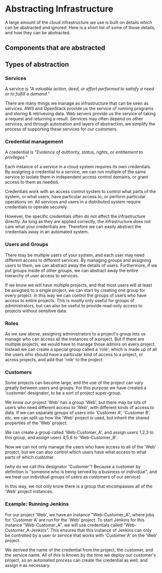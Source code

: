 # Abstracting Infrastructure

A large amount of the cloud infrastructure we use is built on details which can be abstracted and ignored. Here is a short list of some of those details, and how they can be abstracted.

## Components that are abstracted

## Types of abstraction

### Services
A service is *"A valuable action, deed, or effort performed to satisfy a need or to fulfill a demand."*

There are many things we manage as infrastructure that can be seen as services. AWS and OpenStack provide us the service of running programs and storing & retriveving data. Web servers provide us the service of taking a request and returning a result. Services may often depend on other services, and through automation and layers of abstraction, we simplify the process of supporting these services for our customers.

### Credential management
A credential is *"Evidence of authority, status, rights, or entitlement to privileges."*

Each instance of a service in a cloud system requires its own credentials. By assigning a credential to a service, we can run multiple of the same service to isolate them in independent access control domains, or grant access to them as needed.

Credentials work with an access control system to control what parts of the system, or what users, have particular access to, or perform particular operations on. All services and users in a distributed system require credentials to operate securely.

However, the specific credentials often do not affect the infrastructure directly. As long as they are applied correctly, the infrastructure does not care what your credentials are. Therefore we can easily abstract the credentials away in an automated system.

### Users and Groups
There may be multiple users of your system, and each user may need different access to different services. By managing groups and assigning users to them, we can abstract away the details of users. Furthermore, if we put groups inside of other groups, we can abstract away the entire hierarchy of user access to services.

If we know we will have multiple projects, and that most users will at least be assigned to a single project, we can start by creating one group for every project. In this way we can control the groups of users who have access to entire projects. This is mostly only useful for groups of administrators, but can also be useful to provide read-only access to projects without sensitive data.

### Roles

As we saw above, assigning administrators to a project's group lets us manage who can access all the instances of a project. But if there are multiple projects, we would have to manage those admins on every project. Instead we can create a special group called a 'role', which is made up of all the users who should have a particular kind of access to a project, or across projects, and add that 'role' to the project.

### Customers
Some projects can become large, and the use of the project can vary greatly between users and groups. For this purpose we have created a 'customer' designator, to be a sort of project super-group.

We know our project 'Web' has a group 'Web', but there may be lots of users who need different access to 'Web', with different kinds of access to data. If we can separate groups of users into 'Customer A', 'Customer B', etc, we can split up how the 'Web' project is used, but inherit the shared properties of the 'Web' project.

We can create a group called 'Web-Customer\_A', and assign users 1,2,3 to this group, and assign users 4,5,6 to 'Web-Customer\_B'.

Now we can not only manage the users who have access to all of the 'Web' project, but we can also control which users have what access to what parts of which customer.

(why do we call this designator 'Customer'? Because a customer by definition is "someone who is being served by a business or individual", and we treat our individual groups of users as customers of our service)

In this way, we not only know there is a group that encompasses all of the 'Web' project instances.

### Example: Running Jenkins
For our project 'Web', we have an instance "Web-Customer\_A", where jobs for 'Customer A' are run for the 'Web' project. To start Jenkins for this instance "Web-Customer\_A", we will use credentials called "Web-Customer\_A-Jenkins". This ensures that this instance of Jenkins can only be controlled by a user or service that works with 'Customer A' on the 'Web' project.

We derived the name of the credential from the project, the customer, and the service name. All of this is known by the time we deploy our customer's project, so an automated process can create the credential as well, and assign it as necessary.

